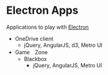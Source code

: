 # Electron Apps
Applications to play with [Electron](http://electron.atom.io/)
* OneDrive client
  - jQuery, AngularJS, d3, Metro UI
* Game　Zone
  - Blackbox
    * jQuery, AngularJS, Metro UI
